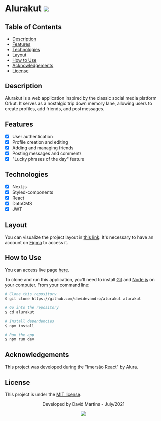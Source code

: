 # Alurakut <img src = "https://img.shields.io/badge/license-MIT-blue">

## Table of Contents
- [Description](#description)
- [Features](#features)
- [Technologies](#technologies)
- [Layout](#layout)
- [How to Use](#how-to-use)
- [Acknowledgements](#acknowledgements)
- [License](#license)

## Description
Alurakut is a web application inspired by the classic social media platform Orkut. It serves as a nostalgic trip down memory lane, allowing users to create profiles, add friends, and post messages.

## Features
- [x] User authentication
- [x] Profile creation and editing
- [x] Adding and managing friends
- [x] Posting messages and comments
- [x] "Lucky phrases of the day" feature

## Technologies
- [x] Next.js
- [x] Styled-components
- [x] React
- [x] DatoCMS
- [x] JWT

## Layout

You can visualize the project layout in [this link](https://www.figma.com/file/xHF0n0qxiE2rqjqAILiBUB/Alurakut?type=design&node-id=58-0&mode=design&t=JvLJhPjFFWHTriZw-0). It's necessary to have an account on [Figma](https://www.figma.com/) to access it.


## How to Use

You can access live page [here](https://alurakut-zeta-opal.vercel.app/login/).

To clone and run this application, you'll need to install [Git](https://git-scm.com/) and [Node.js](https://nodejs.org/en/download/) on your computer. From your command line:

```bash
# Clone this repository
$ git clone https://github.com/davidevandro/alurakut alurakut

# Go into the repository
$ cd alurakut

# Install dependencies
$ npm install

# Run the app
$ npm run dev
```

## Acknowledgements
This project was developed during the "Imersão React" by Alura.

## License
This project is under the [MIT license](https://github.com/davidevandro/alurakut/blob/main/LICENSE).

<div align="center">

Developed by David Martins - July/2021

[<img src="https://img.shields.io/static/v1?label= &message=David Evandro Amorim Martins&color=blue&logo=linkedin&link=https://www.linkedin.com/in/david-evandro-martins/"/>](https://www.linkedin.com/in/david-evandro-martins/)

</div>
